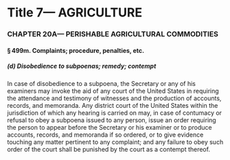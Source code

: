 
# Title 7— AGRICULTURE
### CHAPTER 20A— PERISHABLE AGRICULTURAL COMMODITIES
#### § 499m. Complaints; procedure, penalties, etc.
##### (d) Disobedience to subpoenas; remedy; contempt

In case of disobedience to a subpoena, the Secretary or any of his examiners may invoke the aid of any court of the United States in requiring the attendance and testimony of witnesses and the production of accounts, records, and memoranda. Any district court of the United States within the jurisdiction of which any hearing is carried on may, in case of contumacy or refusal to obey a subpoena issued to any person, issue an order requiring the person to appear before the Secretary or his examiner or to produce accounts, records, and memoranda if so ordered, or to give evidence touching any matter pertinent to any complaint; and any failure to obey such order of the court shall be punished by the court as a contempt thereof.

